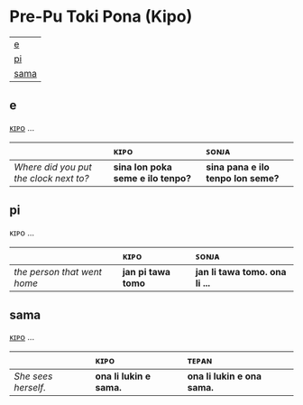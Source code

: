 # Pre-Pu Toki Pona (Kipo)

| |
|:-|
| [e](#e) |
| [pi](#pi) |
| [sama](#sama) |

## e

[ᴋɪᴘᴏ](https://tpnimi.blogspot.com/p/nimi-sama-s-w.html) ...

| | ᴋɪᴘᴏ | ꜱᴏɴᴊᴀ |
|:-|:-|:-|
| *Where did you put the clock next to?* | **sina lon poka seme e ilo tenpo?** | **sina pana e ilo tenpo lon seme?** |

## pi

ᴋɪᴘᴏ ...

| | ᴋɪᴘᴏ | ꜱᴏɴᴊᴀ |
|:-|:-|:-|
| *the person that went home* | **jan pi tawa tomo** | **jan li tawa tomo. ona li ...** |

## sama

[ᴋɪᴘᴏ](https://tpnimi.blogspot.com/p/nimi-sama-s-w.html) ...

| | ᴋɪᴘᴏ | ᴛᴇᴘᴀɴ |
|:-|:-|:-|
| *She sees herself.* | **ona li lukin e sama.** | **ona li lukin e ona sama.** |


